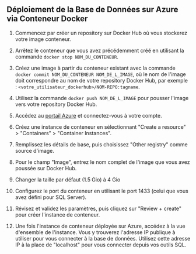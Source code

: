 ## Déploiement de la Base de Données sur Azure via Conteneur Docker

1. Commencez par créer un repository sur Docker Hub où vous stockerez votre image conteneur.

2. Arrêtez le conteneur que vous avez précédemment créé en utilisant la commande `docker stop NOM_DU_CONTENEUR`.

3. Créez une image à partir du conteneur existant avec la commande `docker commit NOM_DU_CONTENEUR NOM_DE_L_IMAGE`, où le nom de l'image doit correspondre au nom de votre repository Docker Hub, par exemple : `<votre_utilisateur_dockerhub>/NOM-REPO:tagname`.

4. Utilisez la commande `docker push NOM_DE_L_IMAGE` pour pousser l'image vers votre repository Docker Hub.

5. Accédez au [portail Azure](https://portal.azure.com/#home) et connectez-vous à votre compte.

6. Créez une instance de conteneur en sélectionnant "Create a resource" > "Containers" > "Container Instances".

7. Remplissez les détails de base, puis choisissez "Other registry" comme source d'image.

8. Pour le champ "Image", entrez le nom complet de l'image que vous avez poussée sur Docker Hub.

9. Changer la taille par défaut (1.5 Gio) à 4 Gio

10. Configurez le port du conteneur en utilisant le port 1433 (celui que vous avez défini pour SQL Server).

11. Révisez et validez les paramètres, puis cliquez sur "Review + create" pour créer l'instance de conteneur.

12. Une fois l'instance de conteneur déployée sur Azure, accédez à la vue d'ensemble de l'instance. Vous y trouverez l'adresse IP publique à utiliser pour vous connecter à la base de données. Utilisez cette adresse IP à la place de "localhost" pour vous connecter depuis vos outils SQL.